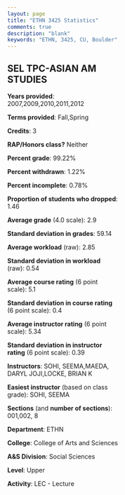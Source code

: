 ```yaml
---
layout: page
title: "ETHN 3425 Statistics"
comments: true
description: "blank"
keywords: "ETHN, 3425, CU, Boulder"
--- 
```

<head>
<script src="https://ajax.googleapis.com/ajax/libs/jquery/2.1.3/jquery.min.js"></script>
<script src="https://dl.dropboxusercontent.com/s/pc42nxpaw1ea4o9/highcharts.js?dl=0"></script>
<!-- <script src="../assets/js/highcharts.js"></script> -->
<style type="text/css">@font-face {
	font-family: "Bebas Neue";
	src: url(https://www.filehosting.org/file/details/544349/BebasNeue%20Regular.otf) format("opentype");
	}
	h1.Bebas { 
		font-family: "Bebas Neue", Verdana, Tahoma;
	}
</style>
</head>
<body>
	<div id="container" style="float: right; width: 45%; height: 88%; margin-left: 2.5%; margin-right: 2.5%;"></div>
	<script language="JavaScript">
		$(document).ready(function() {
		var chart = {type: 'column'};
		var title = {text: 'Grade Distribution'};
		var xAxis = {categories: ['A','B','C','D','F'],crosshair: true};
		var yAxis = {min: 0,title: {text: 'Percentage'}};
		var tooltip = {headerFormat: '<center><b><span style="font-size:20px">{point.key}</span></b></center>',
		               pointFormat: '<td style="padding:0"><b>{point.y:.1f}%</b></td>',
		               footerFormat: '</table>',shared: true,useHTML: true};
		var plotOptions = {column: {pointPadding: 0.0,borderWidth: 0}};  
		var credits = {enabled: false};var series= [{name: 'Percent',data: [39.55,29.1,22.39,3.73,5.22,]}];
		var json = {};
		json.chart = chart;
		json.title = title;
		json.tooltip = tooltip;
		json.xAxis = xAxis;
		json.yAxis = yAxis;  
		json.series = series;
		json.plotOptions = plotOptions;  
		json.credits = credits;
		$('#container').highcharts(json);
	});
	</script>
</body>
			   
## SEL TPC-ASIAN AM STUDIES

**Years provided**: 2007,2009,2010,2011,2012

**Terms provided**: Fall,Spring

**Credits**: 3

**RAP/Honors class?** Neither

**Percent grade**: 99.22%

**Percent withdrawn**: 1.22%

**Percent incomplete**: 0.78%

**Proportion of students who dropped**: 1.46

**Average grade** (4.0 scale): 2.9

**Standard deviation in grades**: 59.14

**Average workload** (raw): 2.85

**Standard deviation in workload** (raw): 0.54

**Average course rating** (6 point scale): 5.1

**Standard deviation in course rating** (6 point scale): 0.4

**Average instructor rating** (6 point scale): 5.34

**Standard deviation in instructor rating** (6 point scale): 0.39

**Instructors**: SOHI, SEEMA,MAEDA, DARYL JOJI,LOCKE, BRIAN K

**Easiest instructor** (based on class grade): SOHI, SEEMA

**Sections** (and **number of sections**): 001,002, 8

**Department**: ETHN

**College**: College of Arts and Sciences

**A&S Division**: Social Sciences

**Level**: Upper

**Activity**: LEC - Lecture